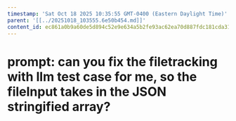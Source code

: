 ```yaml
---
timestamp: 'Sat Oct 18 2025 10:35:55 GMT-0400 (Eastern Daylight Time)'
parent: '[[../20251018_103555.6e50b454.md]]'
content_id: ec861a0b9a60de5d894c52e9e634a5b2fe93ac62ea70d887fdc181cda313f989
---
```


# prompt: can you fix the filetracking with llm test case for me, so the fileInput takes in the JSON stringified array?
